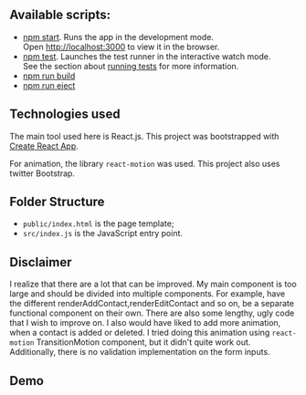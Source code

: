 

## Available scripts:

- [npm start](#npm-start). 
Runs the app in the development mode.<br>
Open [http://localhost:3000](http://localhost:3000) to view it in the browser.
- [npm test](#npm-test).
Launches the test runner in the interactive watch mode.<br>
See the section about [running tests](#running-tests) for more information.
- [npm run build](#npm-run-build)
- [npm run eject](#npm-run-eject)

## Technologies used

The main tool used here is React.js.
This project was bootstrapped with [Create React App](https://github.com/facebookincubator/create-react-app).

For animation, the library `react-motion` was used.
This project also uses twitter Bootstrap.

## Folder Structure

* `public/index.html` is the page template;
* `src/index.js` is the JavaScript entry point.

## Disclaimer

I realize that there are a lot that can be improved. 
My main <App/> component is too large and should be divided into multiple components. For example, have the different renderAddContact,renderEditContact and so on, be a separate functional component on their own.
There are also some lengthy, ugly code that I wish to improve on.
I also would have liked to add more animation, when a contact is added or deleted. I tried doing this animation using `react-motion` TransitionMotion component, but it didn't quite work out.
Additionally, there is no validation implementation on the form inputs.

## Demo 

